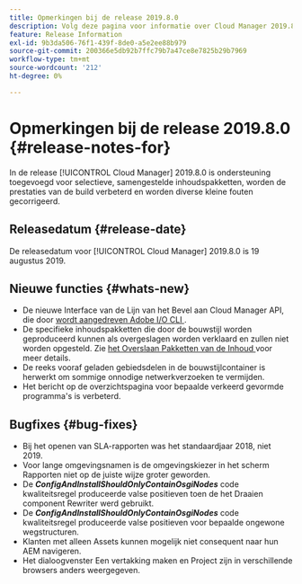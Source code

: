 ```yaml
---
title: Opmerkingen bij de release 2019.8.0
description: Volg deze pagina voor informatie over Cloud Manager 2019.8.0.
feature: Release Information
exl-id: 9b3da506-76f1-439f-8de0-a5e2ee88b979
source-git-commit: 200366e5db92b7ffc79b7a47ce8e7825b29b7969
workflow-type: tm+mt
source-wordcount: '212'
ht-degree: 0%

---
```


# Opmerkingen bij de release 2019.8.0 {#release-notes-for}

In de release [!UICONTROL Cloud Manager] 2019.8.0 is ondersteuning toegevoegd voor selectieve, samengestelde inhoudspakketten, worden de prestaties van de build verbeterd en worden diverse kleine fouten gecorrigeerd.

## Releasedatum {#release-date}

De releasedatum voor [!UICONTROL Cloud Manager] 2019.8.0 is 19 augustus 2019.

## Nieuwe functies {#whats-new}

* De nieuwe Interface van de Lijn van het Bevel aan Cloud Manager API, die door [ wordt aangedreven Adobe I/O CLI ](https://github.com/adobe/aio-cli-plugin-cloudmanager).
* De specifieke inhoudspakketten die door de bouwstijl worden geproduceerd kunnen als overgeslagen worden verklaard en zullen niet worden opgesteld. Zie [ het Overslaan Pakketten van de Inhoud ](/help/getting-started/project-setup.md#skipping-content-packages) voor meer details.
* De reeks vooraf geladen gebiedsdelen in de bouwstijlcontainer is herwerkt om sommige onnodige netwerkverzoeken te vermijden.
* Het bericht op de overzichtspagina voor bepaalde verkeerd gevormde programma&#39;s is verbeterd.

## Bugfixes {#bug-fixes}

* Bij het openen van SLA-rapporten was het standaardjaar 2018, niet 2019.
* Voor lange omgevingsnamen is de omgevingskiezer in het scherm Rapporten niet op de juiste wijze groter geworden.
* De ***ConfigAndInstallShouldOnlyContainOsgiNodes*** code kwaliteitsregel produceerde valse positieven toen de het Draaien component Rewriter werd gebruikt.
* De ***ConfigAndInstallShouldOnlyContainOsgiNodes*** code kwaliteitsregel produceerde valse positieven voor bepaalde ongewone wegstructuren.
* Klanten met alleen Assets kunnen mogelijk niet consequent naar hun AEM navigeren.
* Het dialoogvenster Een vertakking maken en Project zijn in verschillende browsers anders weergegeven.
